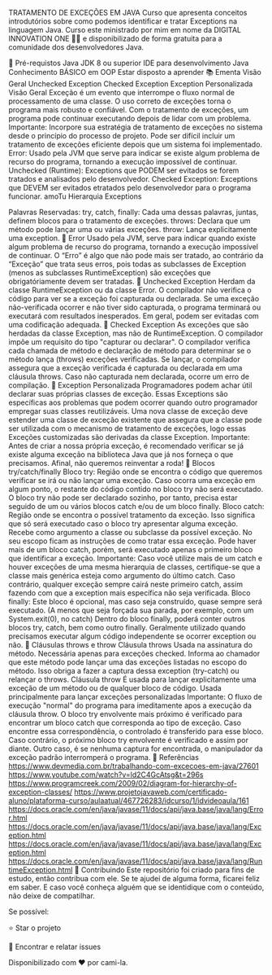 TRATAMENTO DE EXCEÇÕES EM JAVA
Curso que apresenta conceitos introdutórios sobre como podemos identificar e tratar Exceptions na linguagem Java. Curso este ministrado por mim em nome da DIGITAL INNOVATION ONE 🧡💛 e disponibilizado de forma gratuita para a comunidade dos desenvolvedores Java.

🛑 Pré-requistos
 Java JDK 8 ou superior
 IDE para desenvolvimento Java
 Conhecimento BÁSICO em OOP
 Estar disposto a aprender
📚 Ementa
Visão Geral
Unchecked Exception
Checked Exception
Exception Personalizada
Visão Geral
Exceção é um evento que interrompe o fluxo normal de processamento de uma classe.
O uso correto de exceções torna o programa mais robusto e confiável.
Com o tratamento de exceções, um programa pode continuar executando depois de lidar com um problema.
Importante: Incorpore sua estratégia de tratamento de exceções no sistema desde o princípio do processo de projeto. Pode ser difícil incluir um tratamento de exceções eficiente depois que um sistema foi implementado.
Error:
Usado pela JVM que serve para indicar se existe algum problema de recurso do programa, tornando a execução impossível de continuar.
Unchecked (Runtime):
Exceptions que PODEM ser evitados se forem tratados e analisados pelo desenvolvedor.
Checked Exception:
Exceptions que DEVEM ser evitados etratados pelo desenvolvedor para o programa funcionar.
amoTu
Hierarquia Exceptions

Palavras Reservadas:
try, catch, finally: Cada uma dessas palavras, juntas, definem blocos para o tratamento de exceções.
throws: Declara que um método pode lançar uma ou várias exceções.
throw: Lança explicitamente uma exception.
🔸 Error
Usado pela JVM, serve para indicar quando existe algum problema de recurso do programa, tornando a execução impossível de continuar.
O “Erro” é algo que não pode mais ser tratado, ao contrário da “Exceção” que trata seus erros, pois todas as subclasses de Exception (menos as subclasses RuntimeException) são exceções que obrigatóriamente devem ser tratadas.
🔸 Unchecked Exception
Herdam da classe RuntimeException ou da classe Error.
O compilador não verifica o código para ver se a exceção foi capturada ou declarada.
Se uma exceção não-verificada ocorrer e não tiver sido capturada, o programa terminará ou executará com resultados inesperados.
Em geral, podem ser evitadas com uma codificação adequada.
🔸 Checked Exception
As exceções que são herdadas da classe Exception, mas não de RuntimeException.
O compilador impõe um requisito do tipo "capturar ou declarar".
O compilador verifica cada chamada de método e declaração de método para determinar se o método lança (throws) exceções verificadas.
Se lançar, o compilador assegura que a exceção verificada é capturada ou declarada em uma cláusula throws.
Caso não capturada nem declarada, ocorre um erro de compilação.
🔸 Exception Personalizada
Programadores podem achar útil declarar suas próprias classes de exceção.
Essas Exceptions são específicas aos problemas que podem ocorrer quando outro programador empregar suas classes reutilizáveis.
Uma nova classe de exceção deve estender uma classe de exceção existente que assegura que a classe pode ser utilizada com o mecanismo de tratamento de exceções, logo essas Exceções customizadas são derivadas da classe Exception.
Importante: Antes de criar a nossa própria exceção, é recomendado verificar se já existe alguma exceção na biblioteca Java que já nos forneça o que precisamos. Afinal, não queremos reinventar a roda!
🔸 Blocos try/catch/finally
Bloco try:
Região onde se encontra o código que queremos verificar se irá ou não lançar uma exceção.
Caso ocorra uma exceção em algum ponto, o restante do código contido no bloco try não será executado.
O bloco try não pode ser declarado sozinho, por tanto, precisa estar seguido de um ou vários blocos catch e/ou de um bloco finally.
Bloco catch:
Região onde se encontra o possível tratamento da exceção. Isso significa que só será executado caso o bloco try apresentar alguma exceção.
Recebe como argumento a classe ou subclasse da possível exceção.
No seu escopo ficam as instruções de como tratar essa exceção.
Pode haver mais de um bloco catch, porém, será executado apenas o primeiro bloco que identificar a exceção.
Importante: Caso você utilize mais de um catch e houver exceções de uma mesma hierarquia de classes, certifique-se que a classe mais genérica esteja como argumento do último catch. Caso contrário, qualquer exceção sempre cairá neste primeiro catch, assim fazendo com que a exception mais específica não seja verificada.
Bloco finally:
Este bloco é opcional, mas caso seja construído, quase sempre será executado. (A menos que seja forçada sua parada, por exemplo, com um System.exit(0), no catch)
Dentro do bloco finally, poderá conter outros blocos try, catch, bem como outro finally.
Geralmente utilizado quando precisamos executar algum código independente se ocorrer exception ou não.
🔸 Cláusulas throws e throw
Cláusula throws
Usada na assinatura do método.
Necessária apenas para exceções checked.
Informa ao chamador que este método pode lançar uma das exceções listadas no escopo do método. Isso obriga a fazer a captura dessa exception (try-catch) ou relançar o throws.
Cláusula throw
É usada para lançar explicitamente uma exceção de um método ou de qualquer bloco de código.
Usada principalmente para lançar exceções personalizadas
Importante:
O fluxo de execução "normal" do programa para imeditamente apos a execução da cláusula throw. O bloco try envolvente mais próximo é verificado para encontrar um bloco catch que corresponda ao tipo de exceção.
Caso encontre essa correspondência, o controlado é transferido para esse bloco. Caso contrário, o próximo bloco try envolvente é verificado e assim por diante.
Outro caso, é se nenhuma captura for encontrada, o manipulador da exceção padrão interromperá o programa.
🔗 Referências
https://www.devmedia.com.br/trabalhando-com-excecoes-em-java/27601
https://www.youtube.com/watch?v=ld2C4GcAtsg&t=296s
https://www.programcreek.com/2009/02/diagram-for-hierarchy-of-exception-classes/
https://www.projetojavaweb.com/certificado-aluno/plataforma-curso/aulaatual/467726283/idcurso/1/idvideoaula/161
https://docs.oracle.com/en/java/javase/11/docs/api/java.base/java/lang/Error.html
https://docs.oracle.com/en/java/javase/11/docs/api/java.base/java/lang/Exception.html
https://docs.oracle.com/en/java/javase/11/docs/api/java.base/java/lang/Exception.html
https://docs.oracle.com/en/java/javase/11/docs/api/java.base/java/lang/RuntimeException.html
🤝 Contribuindo
Este repositório foi criado para fins de estudo, então contribua com ele.
Se te ajudei de alguma forma, ficarei feliz em saber. E caso você conheça alguém que se identidique com o conteúdo, não deixe de compatilhar.

Se possível:

⭐️ Star o projeto

🐛 Encontrar e relatar issues

Disponibilizado com ♥ por cami-la.